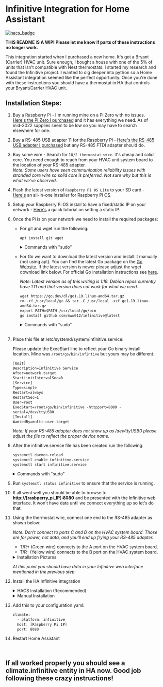 # Infinitive Integration for Home Assistant

[![hacs_badge](https://img.shields.io/badge/HACS-Custom-orange.svg)](https://github.com/custom-components/hacs)

**THIS README IS A WIP!  Please let me know if parts of these instructions no longer work.**

This integration started when I purchased a new home. It's got a Bryant (Carrier) HVAC unit.  Sure enough, I bought a house with one of the 5% of units that isn't compatible with Nest thermostats.  I started my research and found the Infinitive project.  I wanted to dig deeper into python so a Home Assistant integration seemed like the perfect opportunity.  Once you're done with these instructions you should have a thermostat in HA that controls your Bryant/Carrier HVAC unit.

## Installation Steps:

1. Buy a Raspberry Pi - I'm running mine on a Pi Zero with no issues.
[Here's the Pi Zero I purchased](https://www.amazon.com/gp/product/B072N3X39J/) and it has everything we need.  As of mid-2022 supplies seem to be low so you may have to search elsewhere for one.
2. Buy a RS-485 USB adapter 11 for the Raspberry Pi - 
[Here's the RS-485 USB adapter I purchased](https://www.amazon.com/gp/product/B076WVFXN8/) but any RS-485 FTDI adapter should do.
3. Buy some wire - Search for ```18/2 thermostat wire```.  It's cheap and solid core.  You need enough to reach from your HVAC unit system board to the location of your RS-485 adapter.  
  *Note: Some users have seen communication reliability issues with stranded core wire so solid core is preferred.  Not sure why but this is what we've observed.*
4. Flash the latest version of ```Raspberry Pi OS Lite``` to your SD card - [Here's](https://www.raspberrypi.com/software/) an all-in-one installer for Raspberry Pi OS.
5. Setup your Raspberry Pi OS install to have a fixed/static IP on your network - [Here's](https://raspberrypi-guide.github.io/networking/set-up-static-ip-address) a quick tutorial on setting a static IP.
6. Once the Pi is on your network we need to install the required packages:
   - For git and wget run the following:
     ```
     apt install git wget
     ```
     <details>
     <summary>Commands with "sudo"</summary>
 
     ```
     sudo apt install git wget
     ```
     </details>
   - For Go we want to download the latest version and install it manually (not using apt).  You can find the latest Go package on the [Go Website](https://go.dev/dl/).  If the latest version is newer please adjust the wget download link below.  For official Go installation instructions see [here](https://go.dev/doc/install).
  
     *Note: Latest version as of this writing is 1.19. Debian repos currently have 1.11 and that version does not work for what we need.*
     ```
     wget https://go.dev/dl/go1.19.linux-amd64.tar.gz
     rm -rf /usr/local/go && tar -C /usr/local -xzf go1.19.linux-amd64.tar.gz
     export PATH=$PATH:/usr/local/go/bin
     go install github.com/mww012/infinitive@latest
     ```
      <details>
      <summary>Commands with "sudo"</summary>

      ```
      wget https://go.dev/dl/go1.19.linux-amd64.tar.gz
      sudo rm -rf /usr/local/go && sudo tar -C /usr/local -xzf go1.19.linux-amd64.tar.gz
      sudo export PATH=$PATH:/usr/local/go/bin
      sudo go install github.com/mww012/infinitive@latest
      ```
      </details>

    <br>
7. Place this file at /etc/systemd/system/infinitive.service:
  
    Please update the ExecStart line to reflect your Go binary install location.  Mine was ```/root/go/bin/infintive``` but yours may be different.

    ```
    [Unit]
    Description=Infinitive Service
    After=network.target
    StartLimitIntervalSec=0
    [Service]
    Type=simple
    Restart=always
    RestartSec=1
    User=root
    ExecStart=/root/go/bin/infinitive -httpport=8080 -serial=/dev/ttyUSB0
    [Install]
    WantedBy=multi-user.target
    ```
    *Note:  If your RS-485 adapter does not show up as /dev/ttyUSB0 please adjust the file to reflect the proper device name.*
8. After the infinitive.service file has been created run the following:
    ```
    systemctl daemon-reload
    systemctl enable infinitive.service
    systemctl start infinitive.service
    ```
    <details>
    <summary>Commands with "sudo"</summary>

    ```
    sudo systemctl daemon-reload
    sudo systemctl enable infinitive.service
    sudo systemctl start infinitive.service
    ```
    </details>
9.  Run ```systemctl status infinitive``` to ensure that the service is running.
10. If all went well you should be able to browse to **http://[rasbperry_pi_IP]:8080** and be presented with the Infinitive web interface.  It won't have data until we connect everything up so let's do that.
11. Using the thermostat wire, connect one end to the RS-485 adapter as shown below:
  
    *Note: Don't connect to ports C and D on the HVAC system board.  Those are for power, not data, and you'll end up frying your RS-485 adapter.*

    - T/R+ (Green wire) connects to the A port on the HVAC system board.
    - T/R- (Yellow wire) connects to the B port on the HVAC system board.
    <details>
    <summary>Installation Pictures</summary>

    ![Pi RS-485 adapter connection](https://raw.githubusercontent.com/mww012/mww012.github.io/master/32cd71b515e2ae1436048976d6f6e33c6790abd7.jpeg)
    ![RS-485 adapter detail](https://raw.githubusercontent.com/mww012/mww012.github.io/master/708F50C1-0CBF-4CE7-87A8-468409863C49.jpeg)
    ![Carrier/Bryant system board](https://raw.githubusercontent.com/mww012/mww012.github.io/master/E11C5752-1FD6-4E68-A898-A77C1B9C6B9B.jpeg)
    </details>

    *At this point you should have data in your Infinitive web interface mentioned in the previous step.*

1.  Install the HA Infinitive integration
    <details>
    <summary>HACS Installation (Recommended)</summary>

    1. Install HACS in HA.  [Here](https://hacs.xyz/docs/setup/download) are instructions if you need them.
    2. Add ```https://github.com/mww012/hass-infinitive``` as a custom repository.  See [here](https://hacs.xyz/docs/faq/custom_repositories) for instructions.
    </details>
    <details>
    <summary>Manual Installation</summary>

    1. Download the [hass-infinitive repository](https://github.com/mww012/hass-infinitive)
    2. Copy the ```custom_components/infinitive``` folder into your HA custom_components folder.
    </details>

2.   Add this to your configuration.yaml:
     ```
     climate:
       - platform: infinitive
       host: [Raspberry Pi IP]
       port: 8080
     ```

3.  Restart Home Assistant

<br>

## If all worked properly you should see a climate.infinitive entity in HA now.  Good job following these crazy instructions!



